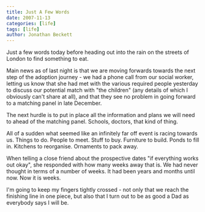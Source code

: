 ```yaml
---
title: Just A Few Words
date: 2007-11-13
categories: [life]
tags: [life]
author: Jonathan Beckett
---
```


Just a few words today before heading out into the rain on the streets of London to find something to eat.

Main news as of last night is that we are moving forwards towards the next step of the adoption journey - we had a phone call from our social worker, letting us know that she had met with the various required people yesterday to discuss our potential match with "the children" (any details of which I obviously can't share at all), and that they see no problem in going forward to a matching panel in late December.

The next hurdle is to put in place all the information and plans we will need to ahead of the matching panel. Schools, doctors, that kind of thing.

All of a sudden what seemed like an infinitely far off event is racing towards us. Things to do. People to meet. Stuff to buy. Furniture to build. Ponds to fill in. Kitchens to reorganise. Ornaments to pack away.

When telling a close friend about the prospective dates "if everything works out okay", she responded with how many weeks away that is. We had never thought in terms of a number of weeks. It had been years and months until now. Now it is weeks.

I'm going to keep my fingers tightly crossed - not only that we reach the finishing line in one piece, but also that I turn out to be as good a Dad as everybody says I will be.